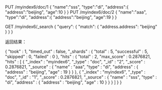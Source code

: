 PUT /myindex6/doc/1
{
  "name":"sss",
  "type":"di",
  "address":{
    "address":"beijing",
    "age":10
  }
}
PUT /myindex6/doc/2
{
  "name":"aaa",
  "type":"di",
  "address":{
    "address":"beijing",
    "age":19
  }
}

GET /myindex6/_search
{
  "query": {
    "match": {
      "address.address": "beijing"
    }
  }
}

返回结果：


{
  "took" : 1,
  "timed_out" : false,
  "_shards" : {
    "total" : 5,
    "successful" : 5,
    "skipped" : 0,
    "failed" : 0
  },
  "hits" : {
    "total" : 2,
    "max_score" : 0.2876821,
    "hits" : [
      {
        "_index" : "myindex6",
        "_type" : "doc",
        "_id" : "2",
        "_score" : 0.2876821,
        "_source" : {
          "name" : "aaa",
          "type" : "di",
          "address" : {
            "address" : "beijing",
            "age" : 19
          }
        }
      },
      {
        "_index" : "myindex6",
        "_type" : "doc",
        "_id" : "1",
        "_score" : 0.2876821,
        "_source" : {
          "name" : "sss",
          "type" : "di",
          "address" : {
            "address" : "beijing",
            "age" : 10
          }
        }
      }
    ]
  }
}
